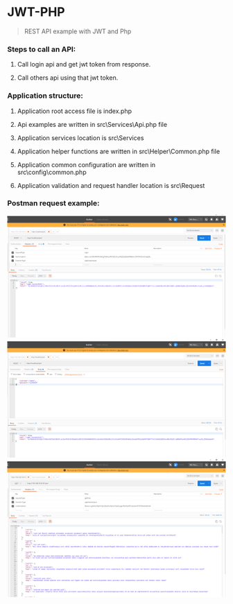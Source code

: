 # JWT-PHP


> REST API example with JWT and Php

### Steps to call an API:

1. Call login api and get jwt token from response.

2. Call others api using that jwt token.

### Application structure:

1. Application root access file is index.php

2. Api examples are written in src\Services\Api.php file 

3. Application services location is src\Services

4. Application helper functions are written in src\Helper\Common.php file

5. Application common configuration are written in src\config\common.php

6. Application validation and request handler location is src\Request

### Postman request example:

![login-header](https://github.com/Md-Razu-Haolader/JWT-PHP/blob/master/examples/login-header.PNG 'login-header')
![login-response](https://github.com/Md-Razu-Haolader/JWT-PHP/blob/master/examples/login-response.PNG 'login-response')
![getpost](https://github.com/Md-Razu-Haolader/JWT-PHP/blob/master/examples/getpost.PNG 'getpost')
